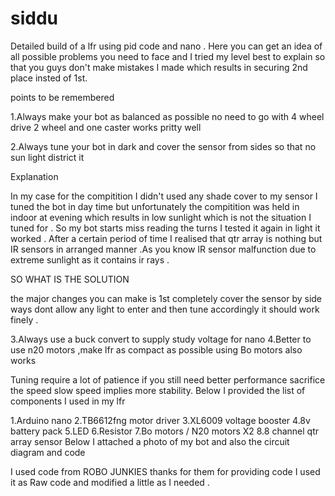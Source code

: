 # siddu
Detailed build of a lfr using pid code and nano . Here you can get an idea of all possible problems you
need to face and I tried my level best to explain so that you guys don't make mistakes I made which results
in securing 2nd place insted of 1st.



points to be remembered

1.Always make your bot as balanced as possible no need to go with 4 wheel drive 2 wheel and one caster works pritty well

2.Always tune your bot in dark and cover the sensor from sides so that no sun light district it

Explanation

In my case for the compitition I didn't used any shade cover to my sensor I tuned the bot in day time but unfortunately the compitition was held in indoor at evening which results in low sunlight which is not the situation I tuned for . So my bot starts miss reading the turns I tested it again in light it worked . After a certain period of time I realised that qtr array is nothing but IR sensors in arranged manner .As you know IR sensor malfunction due to extreme sunlight as it contains ir rays .

SO WHAT IS THE SOLUTION

the major changes you can make is 1st completely cover the sensor by side ways dont allow any light to enter and then tune accordingly it should work finely .

3.Always use a buck convert to supply study voltage for nano
4.Better to use n20 motors ,make lfr as compact as possible using Bo motors also works

Tuning require a lot of patience if you still need better performance sacrifice the speed slow speed implies more stability.
Below I provided the list of components I used in my lfr

1.Arduino nano
2.TB6612fng motor driver
3.XL6009 voltage booster
4.8v battery pack
5.LED
6.Resistor
7.Bo motors / N20 motors X2
8.8 channel qtr array sensor
Below I attached a photo of my bot and also the circuit diagram and code

I used code from ROBO JUNKIES thanks for them for providing code
I used it as Raw code and modified a little as I needed .

